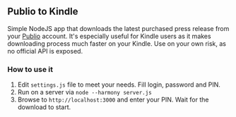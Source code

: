 ## Publio to Kindle

Simple NodeJS app that downloads the latest purchased press release from your [Publio](http://publio.pl) account. It's especially useful for Kindle users as it makes downloading process much faster on your Kindle. Use on your own risk, as no official API is exposed. 

### How to use it
1. Edit `settings.js` file to meet your needs. Fill login, password and PIN.
2. Run on a server via `node --harmony server.js`
3. Browse to `http://localhost:3000` and enter your PIN. Wait for the download to start.